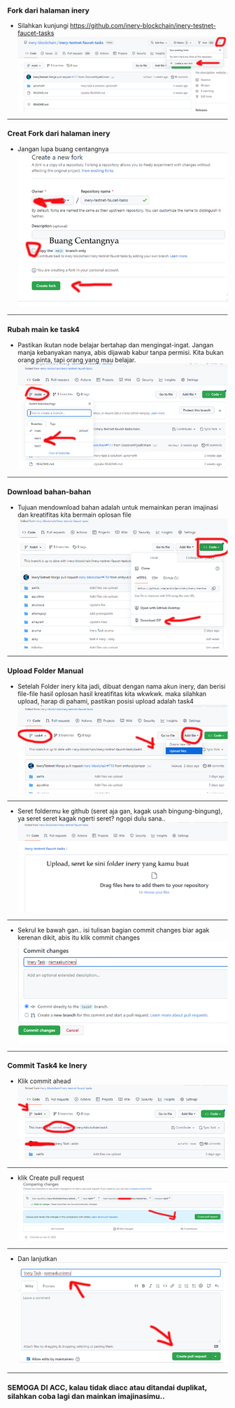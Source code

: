 ### Fork dari halaman inery
- Silahkan kunjungi https://github.com/inery-blockchain/inery-testnet-faucet-tasks
![img](./images/Manual-1.png)

____________________
### Creat Fork dari halaman inery
- Jangan lupa buang centangnya
![img](./images/Manual-2.png)

____________________
### Rubah main ke task4
- Pastikan ikutan node belajar bertahap dan mengingat-ingat. Jangan manja kebanyakan nanya, abis dijawab kabur tanpa permisi. Kita bukan orang pinta, tapi orang yang mau belajar.
![img](./images/Manual-3.png)

____________________
### Download bahan-bahan
- Tujuan mendownload bahan adalah untuk memainkan peran imajinasi dan kreatifitas kita bermain oplosan file
![img](./images/Manual-4.png)

____________________
### Upload Folder Manual
- Setelah Folder inery kita jadi, dibuat dengan nama akun inery, dan berisi file-file hasil oplosan hasil kreatifitas kita wkwkwk. maka silahkan upload, harap di pahami, pastikan posisi upload adalah task4
![img](./images/Manual-5.png)
____________________
- Seret foldermu ke github (seret aja gan, kagak usah bingung-bingung), ya seret seret kagak ngerti seret? ngopi dulu sana..
![img](./images/Manual-6.png)
____________________
- Sekrul ke bawah gan.. isi tulisan bagian commit changes biar agak kerenan dikit, abis itu klik  commit changes
![img](./images/Manual-7.png)
____________________
### Commit Task4 ke Inery
- Klik commit ahead
![img](./images/Manual-8.png)
____________________
- klik Create pull request
![img](./images/Manual-9.png)
____________________
- Dan lanjutkan
![img](./images/Manual-91.png)
____________________
### SEMOGA DI ACC, kalau tidak diacc atau ditandai duplikat, silahkan coba lagi dan mainkan imajinasimu..


